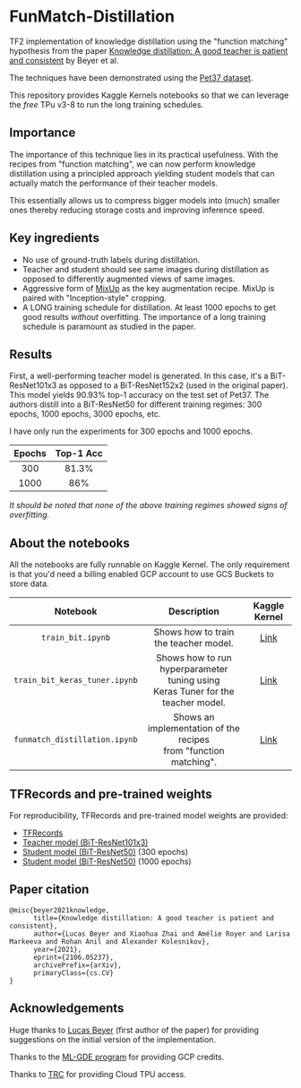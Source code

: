 # FunMatch-Distillation
TF2 implementation of knowledge distillation using the "function matching" hypothesis from the paper [Knowledge distillation:
A good teacher is patient and consistent](https://arxiv.org/abs/2106.05237) by Beyer et al.

The techniques have been demonstrated using the [Pet37 dataset](http://www.robots.ox.ac.uk/~vgg/data/pets/). 

This repository provides Kaggle Kernels notebooks so that we can leverage the _free_ TPu v3-8 to run
the long training schedules. 

## Importance 

The importance of this technique lies in its practical usefulness. With the recipes from
"function matching", we  can now perform knowledge distillation using a principled approach
yielding student models that can actually match the performance of their teacher models. 

This essentially allows us to compress bigger models into (much) smaller ones thereby reducing 
storage costs and improving inference speed. 

## Key ingredients

* No use of ground-truth labels during distillation.
* Teacher and student should see same images during distillation as opposed to differently
  augmented views of same images.
* Aggressive form of [MixUp](https://arxiv.org/abs/1710.09412) as the key augmentation recipe. MixUp
  is paired with "Inception-style" cropping.
* A LONG training schedule for distillation. At least 1000 epochs to get good results _without_
  overfitting. The importance of a long training schedule is paramount as studied in the paper.
  
## Results

First, a well-performing teacher model is generated. In this case, it's a BiT-ResNet101x3 as 
opposed to a BiT-ResNet152x2 (used in the original paper). This model yields 90.93% top-1 accuracy
on the test set of Pet37. The authors distill into a BiT-ResNet50 for different training regimes:
300 epochs, 1000 epochs, 3000 epochs, etc. 

I have only run the experiments for 300 epochs and 1000 epochs. 

| **Epochs** 	| **Top-1 Acc** 	|
|:------:	|:---------:	|
|   300  	|   81.3%   	|
|  1000  	|   86%        	|

_It should be noted that none of the above training regimes showed signs of overfitting._

## About the notebooks

All the notebooks are fully runnable on Kaggle Kernel. The only requirement is that you'd
need a billing enabled GCP account to use GCS Buckets to store data. 

|           Notebook          	|                                    Description                                   	| Kaggle Kernel 	|
|:---------------------------:	|:--------------------------------------------------------------------------------:	|:-------------:	|
|       `train_bit.ipynb`       	|                       Shows how to train the teacher model.                      	|      [Link](https://www.kaggle.com/spsayakpaul/train-bit)     	|
| `train_bit_keras_tuner.ipynb` 	| Shows how to run hyperparameter tuning using<br>Keras Tuner for the teacher model. 	|      [Link](https://www.kaggle.com/spsayakpaul/train-bit-keras-tuner)     	|
| `funmatch_distillation.ipynb` 	|         Shows an implementation of the recipes<br>from "function matching".         	|      [Link](https://www.kaggle.com/spsayakpaul/funmatch-distillation)     	|

## TFRecords and pre-trained weights

For reproducibility, TFRecords and pre-trained model weights are provided:

* [TFRecords](https://github.com/sayakpaul/FunMatch-Distillation/releases/download/v1.0.0/tfrecords_pets37.tar.gz)
* [Teacher model (BiT-ResNet101x3)](https://www.kaggle.com/spsayakpaul/bitresnet101x3-pet37)
* [Student model (BiT-ResNet50)](https://github.com/sayakpaul/FunMatch-Distillation/releases/download/v2.0.0/S-r50x1-128-300.tar.gz) (300 epochs)
* [Student model (BiT-ResNet50)](https://github.com/sayakpaul/FunMatch-Distillation/releases/download/v2.0.0/S-r50x1-128-1000.tar.gz) (1000 epochs)

## Paper citation

```
@misc{beyer2021knowledge,
      title={Knowledge distillation: A good teacher is patient and consistent}, 
      author={Lucas Beyer and Xiaohua Zhai and Amélie Royer and Larisa Markeeva and Rohan Anil and Alexander Kolesnikov},
      year={2021},
      eprint={2106.05237},
      archivePrefix={arXiv},
      primaryClass={cs.CV}
}
```

## Acknowledgements

Huge thanks to [Lucas Beyer](https://scholar.google.com/citations?user=p2gwhK4AAAAJ&hl=en) 
(first author of the paper) for providing suggestions on the initial version of the implementation.

Thanks to the [ML-GDE program](https://developers.google.com/programs/experts/) for providing GCP credits.

Thanks to [TRC](https://sites.research.google/trc/) for providing Cloud TPU access. 



